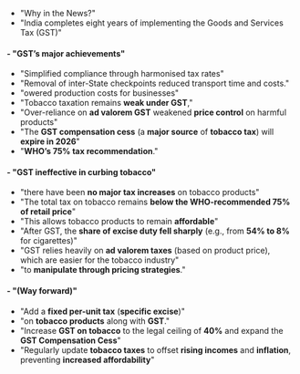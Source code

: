 - "Why in the News?"
- "India completes eight years of implementing the Goods and Services Tax (GST)"
#### - "GST’s major achievements"
- "Simplified compliance through harmonised tax rates"
- "Removal of inter-State checkpoints reduced transport time and costs."
- "owered production costs for businesses"
- "Tobacco taxation remains **weak under GST**,"
- "Over-reliance on **ad valorem GST** weakened **price control** on harmful products"
- "The **GST compensation cess** (a **major source** of **tobacco tax**) will **expire in 2026**"
- "**WHO’s 75% tax recommendation**."
#### - "GST ineffective in curbing tobacco"
- "there have been **no major tax increases** on tobacco products"
- "The total tax on tobacco remains **below the WHO-recommended 75% of retail price**"
- "This allows tobacco products to remain **affordable**"
- "After GST, the **share of excise duty fell sharply** (e.g., from **54% to 8%** for cigarettes)"
- "GST relies heavily on **ad valorem taxes** (based on product price), which are easier for the tobacco industry"
- "to **manipulate through pricing strategies**."
#### - "(Way forward)"
- "Add a **fixed per-unit tax** (**specific excise**)"
- "on **tobacco products** along with **GST**."
- "Increase **GST on tobacco** to the legal ceiling of **40%** and expand the **GST Compensation Cess**"
- "Regularly update **tobacco taxes** to offset **rising incomes** and **inflation**, preventing **increased affordability**"